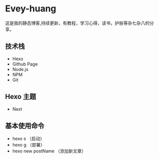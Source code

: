 # Evey-huang
这是我的静态博客,持续更新，有教程，学习心得，读书，护肤等杂七杂八的分享。
## 技术栈
- Hexo
- Github Page
- Node.js
- NPM
- Git

## Hexo 主题
- Next

## 基本使用命令
- hexo s （启动）
- hexo g （部署）
- hexo new postName （添加新文章）
